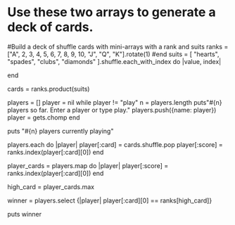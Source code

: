 # Use these two arrays to generate a deck of cards.

#Build a deck of shuffle cards with mini-arrays with a rank and suits
ranks = ["A", 2, 3, 4, 5, 6, 7, 8, 9, 10, "J", "Q", "K"].rotate(1)
#end
suits = [ "hearts", "spades", "clubs", "diamonds" ].shuffle.each_with_index do |value, index|

end

cards = ranks.product(suits)

players = []
player = nil
 while player != "play"
   n = players.length
   puts"#{n} players so far. Enter a player or type play."
   players.push({name: player})
   player = gets.chomp
 end

 puts "#{n} players currently playing"

players.each do |player|
  player[:card] = cards.shuffle.pop
  player[:score] = ranks.index(player[:card][0])
end

player_cards = players.map do |player|
  player[:score] = ranks.index(player[:card][0])
end

high_card = player_cards.max


winner = players.select {|player| player[:card][0] == ranks[high_card]}


puts winner
